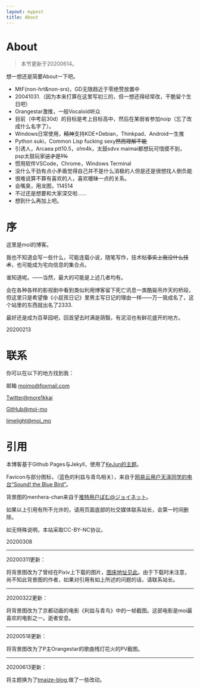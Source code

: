 ```yaml
---
layout: mypost
title: About
---
```

# About

> 本节更新于20200614。

想一想还是简要About一下吧。

- MtF(non-hrt&non-srs)，GD无限趋近于零绝赞放置中
- 20041031.（因为本来打算在这里写初三的，但一想还得经常改，干脆留个生日吧）
- Orangestar激推，一般Vocaloid听众
- 目前（中考前30d）的目标是考上目标高中，然后在某弱省参加noip（忘了改成什么名字了）。
- Windows日常使用，~~精神~~支持KDE+Debian，Thinkpad、Android一生推
- Python suki，Common Lisp fucking sexy~~然而理解不能~~
- 引诱人，Arcaea ptt10.5，o!m4k，太鼓sdvx maimai都想玩可惜摸不到，psp太鼓玩家~~这才是1%~~
- 惯用软件VSCode，Chrome，Windows Terminal
- 没什么干劲有点小矛盾觉得自己并不是什么消极的人但是还是很想找人倒负能
- 很难说算不算有喜欢的人，喜欢暧昧一点的关系。
- 会嘴臭，用龙图，114514
- 不过还是想要和大家深交啦……
- 想到什么再加上吧。

# 序

这里是moi的博客。

我也不知道会写一些什么，可能连载小说，随笔写作，技术帖~~事实上我没什么技术~~，也可能成为宅向信息的集合点。

谁知道呢。——当然，最大的可能是上述几者均有。

会在各种各样的影视剧中看到类似利用博客留下死亡讯息一类酷毙吊炸天的桥段，但这里只是希望像《小屁孩日记》里男主写日记的理由一样——万一我成名了，这个站里的东西就出名了2333.

最好还是成为百草园吧，回首望去时满是荫翳，有泥沼也有鲜花盛开的地方。

20200213

# 联系

你可以在以下的地方找到我：

邮箱 moimo@foxmail.com

[Twitter@more1kkai](https://twitter.com/more1kkai)

[GitHub@moi-mo](https://github.com/moi-mo)

[limelight@moi_mo](https://limelight.moe/u/moi_mo/)

# 引用

本博客基于Github Pages与Jekyll，使用了[KeJun的主题](http://mdui.kejun.me/#/)。

Favicon与部分图标，（蓝色的利兹与青鸟相关），来自于[网易云用户天泽同学的电台“Sound! the Blue Bird”](http://music.163.com/radio/?id=794401800&userid=1460931632)。

背景图的menhera-chan来自于[推特用户ぽむ@ジョイネット](https://twitter.com/pomujoynet1)。

如果以上引用有所不允许的，请用页面底部的社交媒体联系站长，会第一时间删除。

如无特殊说明，本站采取CC-BY-NC协议。

20200308

----

20200311更新：

将背景图改为了曾经在Pixiv上下载的图片，[图床地址见此](https://i.loli.net/2020/03/11/WbAk1vFM3UTiejs.jpg)。由于下载时未注意，尚不知此背景图的作者，如果对引用有如上所述的问题的话，请联系站长。

-----------------------------------------------

20200322更新：

将背景图改为了京都动画的电影《利兹与青鸟》中的一帧截图。这部电影是moi最喜欢的电影之一。逝者安息。

---

20200518更新：

将背景图改为了P主Orangestar的歌曲残灯花火的PV截图。

---
20200613更新：

将主题换为了[tmaize-blog](https://github.com/TMaize/tmaize-blog),做了一些改动。